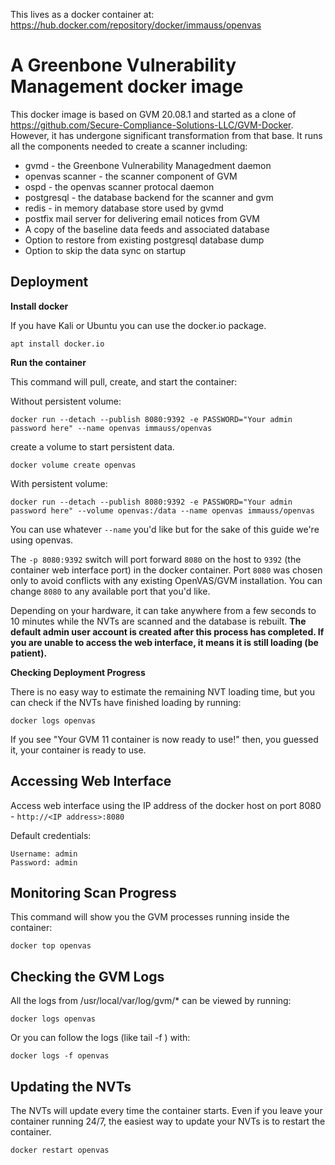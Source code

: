 This lives as a docker container at: 
https://hub.docker.com/repository/docker/immauss/openvas


# A Greenbone Vulnerability Management docker image

This docker image is based on GVM 20.08.1 and started as a clone of https://github.com/Secure-Compliance-Solutions-LLC/GVM-Docker. However, it has undergone significant transformation from that base. It runs all the components needed to create a scanner including:
- gvmd - the Greenbone Vulnerability Managedment daemon
- openvas scanner - the scanner component of GVM
- ospd - the openvas scanner protocal daemon
- postgresql - the database backend for the scanner and gvm
- redis - in memory database store used by gvmd 
- postfix mail server for delivering email notices from GVM
- A copy of the baseline data feeds and associated database
- Option to restore from existing postgresql database dump
- Option to skip the data sync on startup

## Deployment

**Install docker**

If you have Kali or Ubuntu you can use the docker.io package.
```
apt install docker.io
```


**Run the container**

This command will pull, create, and start the container:

Without persistent volume:

```
docker run --detach --publish 8080:9392 -e PASSWORD="Your admin password here" --name openvas immauss/openvas
```
create a volume to start persistent data. 
```shell
docker volume create openvas
```

With persistent volume:

```shell
docker run --detach --publish 8080:9392 -e PASSWORD="Your admin password here" --volume openvas:/data --name openvas immauss/openvas
```

You can use whatever `--name` you'd like but for the sake of this guide we're using openvas.

The `-p 8080:9392` switch will port forward `8080` on the host to `9392` (the container web interface port) in the docker container. Port `8080` was chosen only to avoid conflicts with any existing OpenVAS/GVM installation. You can change `8080` to any available port that you'd like.

Depending on your hardware, it can take anywhere from a few seconds to 10 minutes while the NVTs are scanned and the database is rebuilt. **The default admin user account is created after this process has completed. If you are unable to access the web interface, it means it is still loading (be patient).**

**Checking Deployment Progress**

There is no easy way to estimate the remaining NVT loading time, but you can check if the NVTs have finished loading by running:
```
docker logs openvas
```

If you see "Your GVM 11 container is now ready to use!" then, you guessed it, your container is ready to use.

## Accessing Web Interface

Access web interface using the IP address of the docker host on port 8080 - `http://<IP address>:8080`

Default credentials:
```
Username: admin
Password: admin
```

## Monitoring Scan Progress

This command will show you the GVM processes running inside the container:
```
docker top openvas
```

## Checking the GVM Logs

All the logs from /usr/local/var/log/gvm/* can be viewed by running:
```
docker logs openvas
```
Or you can follow the logs (like tail -f ) with:
```
docker logs -f openvas
```


## Updating the NVTs

The NVTs will update every time the container starts. Even if you leave your container running 24/7, the easiest way to update your NVTs is to restart the container.
```
docker restart openvas
```
